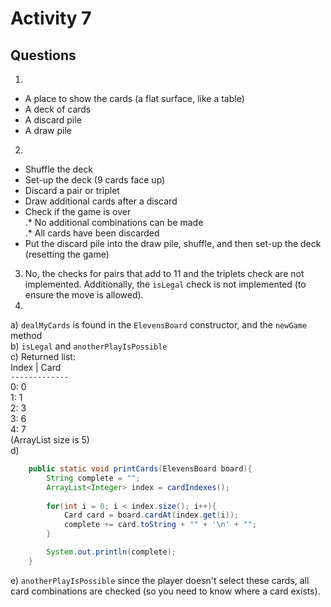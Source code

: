 # Activity 7
## Questions
1)  
* A place to show the cards (a flat surface, like a table)  
* A deck of cards  
* A discard pile  
* A draw pile  
2)  
* Shuffle the deck  
* Set-up the deck (9 cards face up)  
* Discard a pair or triplet  
* Draw additional cards after a discard  
* Check if the game is over  
.* No additional combinations can be made  
.* All cards have been discarded  
* Put the discard pile into the draw pile, shuffle, and then set-up the deck (resetting the game)  
3) No, the checks for pairs that add to 11 and the triplets check are not implemented. Additionally, the `isLegal` check is not implemented (to ensure the move is allowed).  
4)  
a) `dealMyCards` is found in the `ElevensBoard` constructor, and the `newGame` method  
b) `isLegal` and `anotherPlayIsPossible`  
c) Returned list:  
Index | Card  
`-------------`  
0: 0  
1: 1  
2: 3  
3: 6  
4: 7  
(ArrayList size is 5)  
d) 
```java
	public static void printCards(ElevensBoard board){
		String complete = "";
		ArrayList<Integer> index = cardIndexes();
		
		for(int i = 0; i < index.size(); i++){
			Card card = board.cardAt(index.get(i));
			complete += card.toString + "" + '\n' + "";
		}

		System.out.println(complete);
    }
```
e) `anotherPlayIsPossible` since the player doesn't select these cards, all card combinations are checked (so you need to know where a card exists).  
